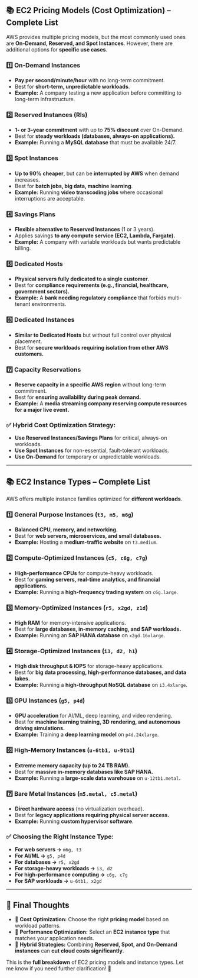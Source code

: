 ## 📚 EC2 Pricing Models (Cost Optimization) – Complete List
AWS provides multiple pricing models, but the most commonly used ones are **On-Demand, Reserved, and Spot Instances**. However, there are additional options for **specific use cases**.

### **1️⃣ On-Demand Instances**
- **Pay per second/minute/hour** with no long-term commitment.
- Best for **short-term, unpredictable workloads**.
- **Example:** A company testing a new application before committing to long-term infrastructure.

### **2️⃣ Reserved Instances (RIs)**
- **1- or 3-year commitment** with up to **75% discount** over On-Demand.
- Best for **steady workloads (databases, always-on applications).**
- **Example:** Running a **MySQL database** that must be available 24/7.

### **3️⃣ Spot Instances**
- **Up to 90% cheaper**, but can be **interrupted by AWS** when demand increases.
- Best for **batch jobs, big data, machine learning**.
- **Example:** Running **video transcoding jobs** where occasional interruptions are acceptable.

### **4️⃣ Savings Plans**
- **Flexible alternative to Reserved Instances** (1 or 3 years).
- Applies savings **to any compute service (EC2, Lambda, Fargate).**
- **Example:** A company with variable workloads but wants predictable billing.

### **5️⃣ Dedicated Hosts**
- **Physical servers fully dedicated to a single customer**.
- Best for **compliance requirements (e.g., financial, healthcare, government sectors).**
- **Example:** A **bank needing regulatory compliance** that forbids multi-tenant environments.

### **6️⃣ Dedicated Instances**
- **Similar to Dedicated Hosts** but without full control over physical placement.
- Best for **secure workloads requiring isolation from other AWS customers.**

### **7️⃣ Capacity Reservations**
- **Reserve capacity in a specific AWS region** without long-term commitment.
- Best for **ensuring availability during peak demand.**
- **Example:** A **media streaming company reserving compute resources for a major live event.**

### **✅ Hybrid Cost Optimization Strategy:**
- **Use Reserved Instances/Savings Plans** for critical, always-on workloads.
- **Use Spot Instances** for non-essential, fault-tolerant workloads.
- **Use On-Demand** for temporary or unpredictable workloads.

---

## 📚 EC2 Instance Types – Complete List
AWS offers multiple instance families optimized for **different workloads**.

### **1️⃣ General Purpose Instances (`t3, m5, m6g`)**
- **Balanced CPU, memory, and networking.**
- Best for **web servers, microservices, and small databases.**
- **Example:** Hosting a **medium-traffic website** on `t3.medium`.

### **2️⃣ Compute-Optimized Instances (`c5, c6g, c7g`)**
- **High-performance CPUs** for compute-heavy workloads.
- Best for **gaming servers, real-time analytics, and financial applications.**
- **Example:** Running a **high-frequency trading system** on `c6g.large`.

### **3️⃣ Memory-Optimized Instances (`r5, x2gd, z1d`)**
- **High RAM** for memory-intensive applications.
- Best for **large databases, in-memory caching, and SAP workloads.**
- **Example:** Running an **SAP HANA database** on `x2gd.16xlarge`.

### **4️⃣ Storage-Optimized Instances (`i3, d2, h1`)**
- **High disk throughput & IOPS** for storage-heavy applications.
- Best for **big data processing, high-performance databases, and data lakes.**
- **Example:** Running a **high-throughput NoSQL database** on `i3.4xlarge`.

### **5️⃣ GPU Instances (`g5, p4d`)**
- **GPU acceleration** for AI/ML, deep learning, and video rendering.
- Best for **machine learning training, 3D rendering, and autonomous driving simulations.**
- **Example:** Training a **deep learning model** on `p4d.24xlarge`.

### **6️⃣ High-Memory Instances (`u-6tb1, u-9tb1`)**
- **Extreme memory capacity (up to 24 TB RAM).**
- Best for **massive in-memory databases like SAP HANA.**
- **Example:** Running a **large-scale data warehouse** on `u-12tb1.metal`.

### **7️⃣ Bare Metal Instances (`m5.metal, c5.metal`)**
- **Direct hardware access** (no virtualization overhead).
- Best for **legacy applications requiring physical server access.**
- **Example:** Running **custom hypervisor software**.

### **✅ Choosing the Right Instance Type:**
- **For web servers →** `m6g, t3`
- **For AI/ML →** `g5, p4d`
- **For databases →** `r5, x2gd`
- **For storage-heavy workloads →** `i3, d2`
- **For high-performance computing →** `c6g, c7g`
- **For SAP workloads →** `u-6tb1, x2gd`

---

## 🚀 Final Thoughts
- 🔹 **Cost Optimization:** Choose the right **pricing model** based on workload patterns.
- 🔹 **Performance Optimization:** Select an **EC2 instance type** that matches your application needs.
- 🔹 **Hybrid Strategies:** Combining **Reserved, Spot, and On-Demand instances** can **cut cloud costs significantly**.

This is the **full breakdown** of EC2 pricing models and instance types. Let me know if you need further clarification! 🚀
